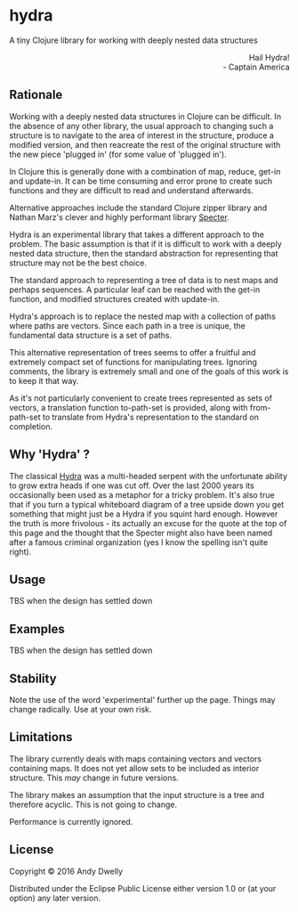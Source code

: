 # hydra

A tiny Clojure library for working with deeply nested data structures

<p style="text-align: right;">Hail Hydra!<br>
- Captain America</p>

## Rationale
Working with a deeply nested data structures in Clojure can be difficult. In the absence of any other library, the usual approach to changing such a structure is to navigate to the area of interest in the structure, produce a modified version, and then reacreate the rest of the original structure with the new piece 'plugged in' (for some value of 'plugged in').

In Clojure this is generally done with a combination of map, reduce, get-in and update-in. It can be time consuming and error prone to create such functions and they are difficult to read and understand afterwards.

Alternative approaches include the standard Clojure zipper library and Nathan Marz's clever and highly performant library [Specter](https://github.com/nathanmarz/specter).

Hydra is an experimental library that takes a different approach to the problem. The basic assumption is that if it is difficult to work with a deeply nested data structure, then the standard abstraction for representing that structure may not be the best choice.

The standard approach to representing a tree of data is to nest maps and perhaps sequences. A particular leaf can be reached with the get-in function, and modified structures created with update-in.

Hydra's approach is to replace the nested map with a collection of paths where paths are vectors. Since each path in a tree is unique, the fundamental data structure is a set of paths.

This alternative representation of trees seems to offer a fruitful and extremely compact set of functions for manipulating trees. Ignoring comments, the library is extremely small and one of the goals of this work is to keep it that way.

As it's not particularly convenient to create trees represented as sets of vectors, a translation function to-path-set is provided, along with from-path-set to translate from Hydra's representation to the standard on completion.

## Why 'Hydra' ?
The classical [Hydra](https://en.wikipedia.org/wiki/Lernaean_Hydra) was a multi-headed serpent with the unfortunate ability to grow extra heads if one was cut off. Over the last 2000 years its occasionally been used as a metaphor for a tricky problem. It's also true that if you turn a typical whiteboard diagram of a tree upside down you get something that might just be a Hydra if you squint hard enough. However the truth is more frivolous - its actually an excuse for the quote at the top of this page and the thought that the Specter might also have been named after a famous criminal organization (yes I know the spelling isn't quite right).

## Usage
TBS when the design has settled down

## Examples
TBS when the design has settled down

## Stability
Note the use of the word 'experimental' further up the page. Things may change radically. Use at your own risk.

## Limitations
The library currently deals with maps containing vectors and vectors containing maps. It does not yet allow sets to be included as interior structure. This _may_ change in future versions.

The library makes an assumption that the input structure is a tree and therefore acyclic. This is not going to change.

Performance is currently ignored.

## License

Copyright © 2016 Andy Dwelly

Distributed under the Eclipse Public License either version 1.0 or (at
your option) any later version.
